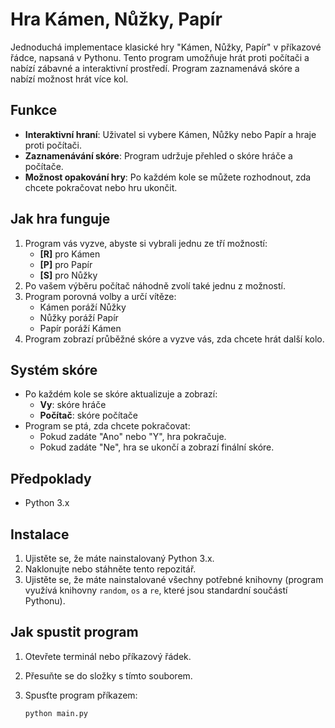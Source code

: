 # Hra Kámen, Nůžky, Papír

Jednoduchá implementace klasické hry "Kámen, Nůžky, Papír" v příkazové řádce, napsaná v Pythonu. Tento program umožňuje hrát proti počítači a nabízí zábavné a interaktivní prostředí. Program zaznamenává skóre a nabízí možnost hrát více kol.

## Funkce
- **Interaktivní hraní**: Uživatel si vybere Kámen, Nůžky nebo Papír a hraje proti počítači.
- **Zaznamenávání skóre**: Program udržuje přehled o skóre hráče a počítače.
- **Možnost opakování hry**: Po každém kole se můžete rozhodnout, zda chcete pokračovat nebo hru ukončit.

## Jak hra funguje
1. Program vás vyzve, abyste si vybrali jednu ze tří možností:
   - **[R]** pro Kámen
   - **[P]** pro Papír
   - **[S]** pro Nůžky
2. Po vašem výběru počítač náhodně zvolí také jednu z možností.
3. Program porovná volby a určí vítěze:
   - Kámen poráží Nůžky
   - Nůžky poráží Papír
   - Papír poráží Kámen
4. Program zobrazí průběžné skóre a vyzve vás, zda chcete hrát další kolo.

## Systém skóre
- Po každém kole se skóre aktualizuje a zobrazí:
  - **Vy**: skóre hráče
  - **Počítač**: skóre počítače
- Program se ptá, zda chcete pokračovat:
  - Pokud zadáte "Ano" nebo "Y", hra pokračuje.
  - Pokud zadáte "Ne", hra se ukončí a zobrazí finální skóre.

## Předpoklady
- Python 3.x

## Instalace
1. Ujistěte se, že máte nainstalovaný Python 3.x.
2. Naklonujte nebo stáhněte tento repozitář.
3. Ujistěte se, že máte nainstalované všechny potřebné knihovny (program využívá knihovny `random`, `os` a `re`, které jsou standardní součástí Pythonu).

## Jak spustit program
1. Otevřete terminál nebo příkazový řádek.
2. Přesuňte se do složky s tímto souborem.
3. Spusťte program příkazem:

   ```bash
   python main.py
